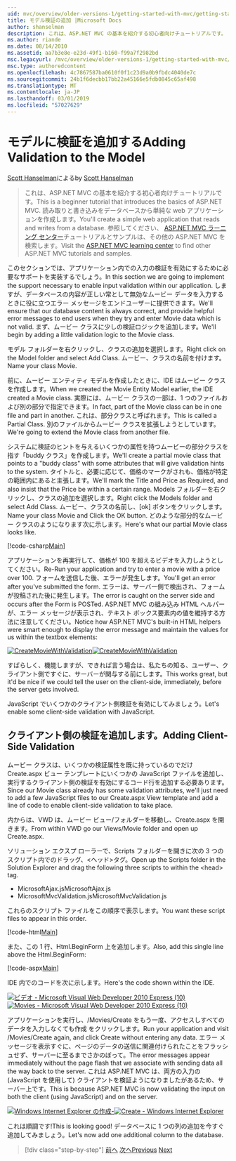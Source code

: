 ```yaml
---
uid: mvc/overview/older-versions-1/getting-started-with-mvc/getting-started-with-mvc-part7
title: モデル検証の追加 |Microsoft Docs
author: shanselman
description: これは、ASP.NET MVC の基本を紹介する初心者向けチュートリアルです。 読み取りと書き込みをデータベースから単純な web アプリケーションを作成します。
ms.author: riande
ms.date: 08/14/2010
ms.assetid: aa7b3e8e-e23d-49f1-b160-f99a7f2982bd
msc.legacyurl: /mvc/overview/older-versions-1/getting-started-with-mvc/getting-started-with-mvc-part7
msc.type: authoredcontent
ms.openlocfilehash: 4c7867587ba0610f0f1c23d9a0b9fbdc4040de7c
ms.sourcegitcommit: 24b1f6decbb17bb22a45166e5fdb0845c65af498
ms.translationtype: MT
ms.contentlocale: ja-JP
ms.lasthandoff: 03/01/2019
ms.locfileid: "57027629"
---
```

<a name="adding-validation-to-the-model"></a><span data-ttu-id="1136b-104">モデルに検証を追加する</span><span class="sxs-lookup"><span data-stu-id="1136b-104">Adding Validation to the Model</span></span>
====================
<span data-ttu-id="1136b-105">[Scott Hanselman](https://github.com/shanselman)による</span><span class="sxs-lookup"><span data-stu-id="1136b-105">by [Scott Hanselman](https://github.com/shanselman)</span></span>

> <span data-ttu-id="1136b-106">これは、ASP.NET MVC の基本を紹介する初心者向けチュートリアルです。</span><span class="sxs-lookup"><span data-stu-id="1136b-106">This is a beginner tutorial that introduces the basics of ASP.NET MVC.</span></span> <span data-ttu-id="1136b-107">読み取りと書き込みをデータベースから単純な web アプリケーションを作成します。</span><span class="sxs-lookup"><span data-stu-id="1136b-107">You'll create a simple web application that reads and writes from a database.</span></span> <span data-ttu-id="1136b-108">参照してください、 [ASP.NET MVC ラーニング センター](../../../index.md)チュートリアルとサンプルは、その他の ASP.NET MVC を検索します。</span><span class="sxs-lookup"><span data-stu-id="1136b-108">Visit the [ASP.NET MVC learning center](../../../index.md) to find other ASP.NET MVC tutorials and samples.</span></span>


<span data-ttu-id="1136b-109">このセクションでは、アプリケーション内での入力の検証を有効にするために必要なサポートを実装するでしょう。</span><span class="sxs-lookup"><span data-stu-id="1136b-109">In this section we are going to implement the support necessary to enable input validation within our application.</span></span> <span data-ttu-id="1136b-110">しますが、データベースの内容が正しい常として無効なムービー データを入力するときに役に立つエラー メッセージをエンドユーザーに提供できます。</span><span class="sxs-lookup"><span data-stu-id="1136b-110">We'll ensure that our database content is always correct, and provide helpful error messages to end users when they try and enter Movie data which is not valid.</span></span> <span data-ttu-id="1136b-111">まず、ムービー クラスに少しの検証ロジックを追加します。</span><span class="sxs-lookup"><span data-stu-id="1136b-111">We'll begin by adding a little validation logic to the Movie class.</span></span>

<span data-ttu-id="1136b-112">モデル フォルダーを右クリックし、クラスの追加を選択します。</span><span class="sxs-lookup"><span data-stu-id="1136b-112">Right click on the Model folder and select Add Class.</span></span> <span data-ttu-id="1136b-113">ムービー、クラスの名前を付けます。</span><span class="sxs-lookup"><span data-stu-id="1136b-113">Name your class Movie.</span></span>

<span data-ttu-id="1136b-114">前に、ムービー エンティティ モデルを作成したときに、IDE はムービー クラスを作成します。</span><span class="sxs-lookup"><span data-stu-id="1136b-114">When we created the Movie Entity Model earlier, the IDE created a Movie class.</span></span> <span data-ttu-id="1136b-115">実際には、ムービー クラスの一部は、1 つのファイルおよび別の部分で指定できます。</span><span class="sxs-lookup"><span data-stu-id="1136b-115">In fact, part of the Movie class can be in one file and part in another.</span></span> <span data-ttu-id="1136b-116">これは、部分クラスと呼ばれます。</span><span class="sxs-lookup"><span data-stu-id="1136b-116">This is called a Partial Class.</span></span> <span data-ttu-id="1136b-117">別のファイルからムービー クラスを拡張しようとしています。</span><span class="sxs-lookup"><span data-stu-id="1136b-117">We're going to extend the Movie class from another file.</span></span>

<span data-ttu-id="1136b-118">システムに検証のヒントを与えるいくつかの属性を持つムービーの部分クラスを指す「buddy クラス」を作成します。</span><span class="sxs-lookup"><span data-stu-id="1136b-118">We'll create a partial movie class that points to a "buddy class" with some attributes that will give validation hints to the system.</span></span> <span data-ttu-id="1136b-119">タイトルと、必要に応じて、価格のマークがされも、価格が特定の範囲内にあると主張します。</span><span class="sxs-lookup"><span data-stu-id="1136b-119">We'll mark the Title and Price as Required, and also insist that the Price be within a certain range.</span></span> <span data-ttu-id="1136b-120">Models フォルダーを右クリックし、クラスの追加を選択します。</span><span class="sxs-lookup"><span data-stu-id="1136b-120">Right click the Models folder and select Add Class.</span></span> <span data-ttu-id="1136b-121">ムービー、クラスの名前し、[ok] ボタンをクリックします。</span><span class="sxs-lookup"><span data-stu-id="1136b-121">Name your class Movie and Click the OK button.</span></span> <span data-ttu-id="1136b-122">どのような部分的なムービー クラスのようになります次に示します。</span><span class="sxs-lookup"><span data-stu-id="1136b-122">Here's what our partial Movie class looks like.</span></span>

[!code-csharp[Main](getting-started-with-mvc-part7/samples/sample1.cs)]

<span data-ttu-id="1136b-123">アプリケーションを再実行して、価格が 100 を超えるビデオを入力しようとしてください。</span><span class="sxs-lookup"><span data-stu-id="1136b-123">Re-Run your application and try to enter a movie with a price over 100.</span></span> <span data-ttu-id="1136b-124">フォームを送信した後、エラーが発生します。</span><span class="sxs-lookup"><span data-stu-id="1136b-124">You'll get an error after you've submitted the form.</span></span> <span data-ttu-id="1136b-125">エラーは、サーバー側で検出され、フォームが投稿された後に発生します。</span><span class="sxs-lookup"><span data-stu-id="1136b-125">The error is caught on the server side and occurs after the Form is POSTed.</span></span> <span data-ttu-id="1136b-126">ASP.NET MVC の組み込み HTML ヘルパーが、エラー メッセージが表示され、テキスト ボックス要素内の値を維持する方法に注意してください。</span><span class="sxs-lookup"><span data-stu-id="1136b-126">Notice how ASP.NET MVC's built-in HTML helpers were smart enough to display the error message and maintain the values for us within the textbox elements:</span></span>

<span data-ttu-id="1136b-127">[![CreateMovieWithValidation](getting-started-with-mvc-part7/_static/image2.png)](getting-started-with-mvc-part7/_static/image1.png)</span><span class="sxs-lookup"><span data-stu-id="1136b-127">[![CreateMovieWithValidation](getting-started-with-mvc-part7/_static/image2.png)](getting-started-with-mvc-part7/_static/image1.png)</span></span>

<span data-ttu-id="1136b-128">すばらしく、機能しますが、できれば言う場合は、私たちの知る、ユーザー、クライアント側ですぐに、サーバーが関与する前にします。</span><span class="sxs-lookup"><span data-stu-id="1136b-128">This works great, but it'd be nice if we could tell the user on the client-side, immediately, before the server gets involved.</span></span>

<span data-ttu-id="1136b-129">JavaScript でいくつかのクライアント側検証を有効にしてみましょう。</span><span class="sxs-lookup"><span data-stu-id="1136b-129">Let's enable some client-side validation with JavaScript.</span></span>

## <a name="adding-client-side-validation"></a><span data-ttu-id="1136b-130">クライアント側の検証を追加します。</span><span class="sxs-lookup"><span data-stu-id="1136b-130">Adding Client-Side Validation</span></span>

<span data-ttu-id="1136b-131">ムービー クラスは、いくつかの検証属性を既に持っているのでだけ Create.aspx ビュー テンプレートにいくつかの JavaScript ファイルを追加し、実行するクライアント側の検証を有効にするコード行を追加する必要あります。</span><span class="sxs-lookup"><span data-stu-id="1136b-131">Since our Movie class already has some validation attributes, we'll just need to add a few JavaScript files to our Create.aspx View template and add a line of code to enable client-side validation to take place.</span></span>

<span data-ttu-id="1136b-132">内からは、VWD は、ムービー ビュー/フォルダーを移動し、Create.aspx を開きます。</span><span class="sxs-lookup"><span data-stu-id="1136b-132">From within VWD go our Views/Movie folder and open up Create.aspx.</span></span>

<span data-ttu-id="1136b-133">ソリューション エクスプ ローラーで、Scripts フォルダーを開きに次の 3 つのスクリプト内でのドラッグ、&lt;ヘッド&gt;タグ。</span><span class="sxs-lookup"><span data-stu-id="1136b-133">Open up the Scripts folder in the Solution Explorer and drag the following three scripts to within the &lt;head&gt; tag.</span></span>

- <span data-ttu-id="1136b-134">MicrosoftAjax.js</span><span class="sxs-lookup"><span data-stu-id="1136b-134">MicrosoftAjax.js</span></span>
- <span data-ttu-id="1136b-135">MicrosoftMvcValidation.js</span><span class="sxs-lookup"><span data-stu-id="1136b-135">MicrosoftMvcValidation.js</span></span>

<span data-ttu-id="1136b-136">これらのスクリプト ファイルをこの順序で表示します。</span><span class="sxs-lookup"><span data-stu-id="1136b-136">You want these script files to appear in this order.</span></span>

[!code-html[Main](getting-started-with-mvc-part7/samples/sample2.html)]

<span data-ttu-id="1136b-137">また、この 1 行、Html.BeginForm 上を追加します。</span><span class="sxs-lookup"><span data-stu-id="1136b-137">Also, add this single line above the Html.BeginForm:</span></span>

[!code-aspx[Main](getting-started-with-mvc-part7/samples/sample3.aspx)]

<span data-ttu-id="1136b-138">IDE 内でのコードを次に示します。</span><span class="sxs-lookup"><span data-stu-id="1136b-138">Here's the code shown within the IDE.</span></span>

<span data-ttu-id="1136b-139">[![ビデオ - Microsoft Visual Web Developer 2010 Express (10)](getting-started-with-mvc-part7/_static/image4.png)](getting-started-with-mvc-part7/_static/image3.png)</span><span class="sxs-lookup"><span data-stu-id="1136b-139">[![Movies - Microsoft Visual Web Developer 2010 Express (10)](getting-started-with-mvc-part7/_static/image4.png)](getting-started-with-mvc-part7/_static/image3.png)</span></span>

<span data-ttu-id="1136b-140">アプリケーションを実行し、/Movies/Create をもう一度、アクセスしすべてのデータを入力しなくても作成 をクリックします。</span><span class="sxs-lookup"><span data-stu-id="1136b-140">Run your application and visit /Movies/Create again, and click Create without entering any data.</span></span> <span data-ttu-id="1136b-141">エラー メッセージを表示すぐに、ページのデータの送信に関連付けられたことをフラッシュせず、サーバーに至るまでさかのぼって。</span><span class="sxs-lookup"><span data-stu-id="1136b-141">The error messages appear immediately without the page flash that we associate with sending data all the way back to the server.</span></span> <span data-ttu-id="1136b-142">これは ASP.NET MVC は、両方の入力の (JavaScript を使用して) クライアントを検証ようになりましたがあるため、サーバー上です。</span><span class="sxs-lookup"><span data-stu-id="1136b-142">This is because ASP.NET MVC is now validating the input on both the client (using JavaScript) and on the server.</span></span>

<span data-ttu-id="1136b-143">[![Windows Internet Explorer の作成-](getting-started-with-mvc-part7/_static/image6.png)](getting-started-with-mvc-part7/_static/image5.png)</span><span class="sxs-lookup"><span data-stu-id="1136b-143">[![Create - Windows Internet Explorer](getting-started-with-mvc-part7/_static/image6.png)](getting-started-with-mvc-part7/_static/image5.png)</span></span>

<span data-ttu-id="1136b-144">これは順調です!</span><span class="sxs-lookup"><span data-stu-id="1136b-144">This is looking good!</span></span> <span data-ttu-id="1136b-145">データベースに 1 つの列の追加を今すぐ追加してみましょう。</span><span class="sxs-lookup"><span data-stu-id="1136b-145">Let's now add one additional column to the database.</span></span>

> [!div class="step-by-step"]
> <span data-ttu-id="1136b-146">[前へ](getting-started-with-mvc-part6.md)
> [次へ](getting-started-with-mvc-part8.md)</span><span class="sxs-lookup"><span data-stu-id="1136b-146">[Previous](getting-started-with-mvc-part6.md)
[Next](getting-started-with-mvc-part8.md)</span></span>
